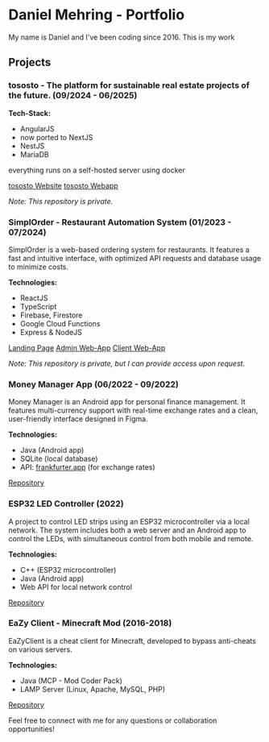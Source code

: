 # Daniel Mehring - Portfolio

My name is Daniel and I've been coding since 2016. This is my work

## Projects

### tososto - The platform for sustainable real estate projects of the future.  (09/2024 - 06/2025)

**Tech-Stack:**

- AngularJS
- now ported to NextJS
- NestJS
- MariaDB

everything runs on a self-hosted server using docker 

[tososto Website](https://site.tososto.com)
[tososto Webapp](https://www.tososto.com)

_Note: This repository is private._


### SimplOrder - Restaurant Automation System (01/2023 - 07/2024)

SimplOrder is a web-based ordering system for restaurants. It features a fast and intuitive interface, with optimized API requests and database usage to minimize costs.

**Technologies:**

- ReactJS
- TypeScript
- Firebase, Firestore
- Google Cloud Functions
- Express & NodeJS

[Landing Page](https://simplorder.de)
[Admin Web-App](https://admin.simplorder.app)
[Client Web-App](https://demo.simplorder.app)

_Note: This repository is private, but I can provide access upon request._

### Money Manager App (06/2022 - 09/2022)

Money Manager is an Android app for personal finance management. It features multi-currency support with real-time exchange rates and a clean, user-friendly interface designed in Figma.

**Technologies:**

- Java (Android app)
- SQLite (local database)
- API: [frankfurter.app](https://www.frankfurter.app/) (for exchange rates)

[Repository](https://github.com/danielmehring/moneymanager)

### ESP32 LED Controller (2022)

A project to control LED strips using an ESP32 microcontroller via a local network. The system includes both a web server and an Android app to control the LEDs, with simultaneous control from both mobile and remote.

**Technologies:**

- C++ (ESP32 microcontroller)
- Java (Android app)
- Web API for local network control

[Repository](https://github.com/danielmehring/ESP32WiFiServerLedController)

### EaZy Client - Minecraft Mod (2016-2018)

EaZyClient is a cheat client for Minecraft, developed to bypass anti-cheats on various servers.

**Technologies:**

- Java (MCP - Mod Coder Pack)
- LAMP Server (Linux, Apache, MySQL, PHP)

[Repository](https://github.com/danielmehring/EaZyClient)

Feel free to connect with me for any questions or collaboration opportunities!
